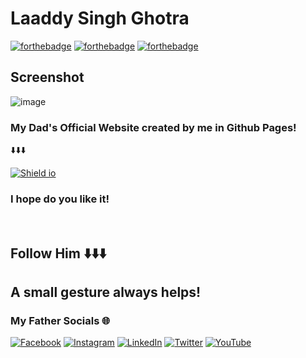 # Laaddy Singh Ghotra

[![forthebadge](https://forthebadge.com/images/badges/built-with-love.svg)](https://forthebadge.com) [![forthebadge](https://forthebadge.com/images/badges/uses-html.svg)](https://forthebadge.com) [![forthebadge](https://forthebadge.com/images/badges/validated-html5.svg)](https://forthebadge.com)

## Screenshot

![image](https://github.com/Yovenzor/Website/assets/102180213/7f2d2184-2746-4680-9e0e-2949cef0f70a)

### My Dad's Official Website created by me in Github Pages!
⬇️⬇️⬇️
<br>

[![Shield io](https://img.shields.io/badge/website-000000?style=for-the-badge&logo=About.me&logoColor=white)](https://yovenzor.github.io/Website/)
### I hope do you like it! 
<br>

## Follow Him ⬇️⬇️⬇️
## A small gesture always helps!
### My Father Socials 🌐

[![Facebook](https://img.shields.io/badge/Facebook-1879f2?style=for-the-badge&logo=facebook&logoColor=white)](https://www.facebook.com/SoloLaaddyG/) 
[![Instagram](https://img.shields.io/badge/Instagram-f14d5f?style=for-the-badge&logo=instagram&logoColor=white)](https://www.instagram.com/laaddygofficial/)
[![LinkedIn](https://img.shields.io/badge/Linkedin-blue?style=for-the-badge&logo=linkedin&logoColor=white)](https://www.linkedin.com/in/solo-laaddy-g-3b08b69b/)
[![Twitter](https://img.shields.io/badge/Twitter-blue?style=for-the-badge&logo=twitter&logoColor=white)](https://twitter.com/SoloLaaddyG)
[![YouTube](https://img.shields.io/badge/YouTube-red?style=for-the-badge&logo=youtube&logoColor=white)](https://www.youtube.com/user/GHOTRAPRODUCTIONS) 
